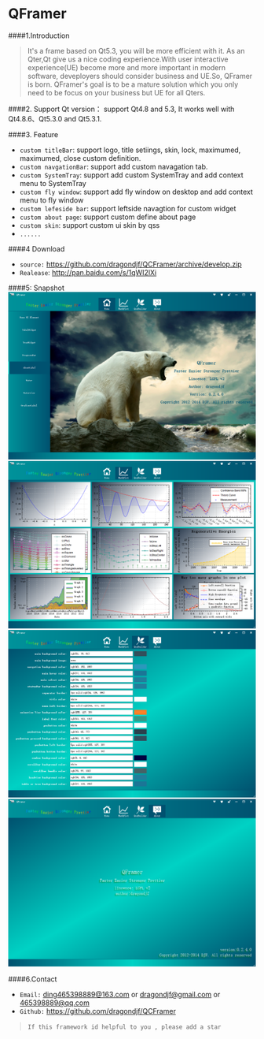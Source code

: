 QFramer 
============
####1.Introduction
>It's a frame based on Qt5.3, you will be more efficient with it. As an Qter,Qt give us a nice coding experience.With  user interactive experience(UE) become more and more important in modern software, deveployers should consider business and UE.So, QFramer is born. QFramer's goal is to be a mature solution which you only need to be focus on your business but UE for all Qters.

####2. Support Qt version：
    support Qt4.8 and 5.3, It works well with Qt4.8.6、Qt5.3.0 and Qt5.3.1.

####3. Feature
+ `custom titleBar`: support logo, title setiings, skin, lock, maximumed, maximumed, close custom definition.
+ `custom navgationBar`:  support add custom navagation tab.
+ `custom SystemTray`: support add custom SystemTray and add context menu to SystemTray
+ `custom fly window`: support add fly window on desktop and add context menu to fly window
+ `custom lefeside bar`: support leftside navagtion for custom widget
+ `custom about page`: support custom define about page
+ `custom skin`: support custom ui skin by qss
+ `......`

####4 Download
+ `source:` https://github.com/dragondjf/QCFramer/archive/develop.zip 
+ `Realease`: http://pan.baidu.com/s/1qWI2lXi

####5: Snapshot
![6](doc/v0.24_1.png)
![7](doc/v0.24_2.png)
![8](doc/v0.24_3.png)
![9](doc/v0.24_4.png)

####6.Contact
+ `Email:` ding465398889@163.com or dragondjf@gmail.com or 465398889@qq.com
+ `Github:` https://github.com/dragondjf/QCFramer

>  `If this framework id helpful to you , please add a star `
